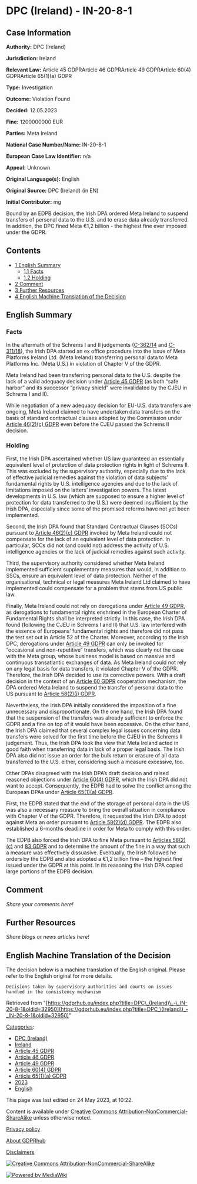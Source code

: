 # DPC (Ireland) - IN-20-8-1

## Case Information

**Authority:** DPC (Ireland)

**Jurisdiction:** Ireland

**Relevant Law:** Article 45 GDPRArticle 46 GDPRArticle 49 GDPRArticle 60(4) GDPRArticle 65(1)(a) GDPR

**Type:** Investigation

**Outcome:** Violation Found

**Decided:** 12.05.2023

**Fine:** 1200000000 EUR

**Parties:** Meta Ireland

**National Case Number/Name:** IN-20-8-1

**European Case Law Identifier:** n/a

**Appeal:** Unknown

**Original Language(s):** English

**Original Source:** DPC (Ireland) (in EN)

**Initial Contributor:** mg

Bound by an EDPB decision, the Irish DPA ordered Meta Ireland to suspend transfers of personal data to the U.S. and to erase data already transferred. In addition, the DPC fined Meta €1,2 billion - the highest fine ever imposed under the GDPR.

## Contents

*   [1 English Summary](#English_Summary)
    *   [1.1 Facts](#Facts)
    *   [1.2 Holding](#Holding)
*   [2 Comment](#Comment)
*   [3 Further Resources](#Further_Resources)
*   [4 English Machine Translation of the Decision](#English_Machine_Translation_of_the_Decision)

## English Summary

### Facts

In the aftermath of the Schrems I and II judgements ([C-362/14](https://curia.europa.eu/juris/liste.jsf?num=C-362/14) and [C-311/18](https://curia.europa.eu/juris/liste.jsf?num=C-311/18)), the Irish DPA started an ex office procedure into the issue of Meta Platforms Ireland Ltd. (Meta Ireland) transferring personal data to Meta Platforms Inc. (Meta U.S.) in violation of Chapter V of the GDPR.

Meta Ireland had been transferring personal data to the U.S. despite the lack of a valid adequacy decision under [Article 45 GDPR](/index.php?title=Article_45_GDPR "Article 45 GDPR") (as both “safe harbor” and its successor “privacy shield” were invalidated by the CJEU in Schrems I and II).

While negotiation of a new adequacy decision for EU-U.S. data transfers are ongoing, Meta Ireland claimed to have undertaken data transfers on the basis of standard contractual clauses adopted by the Commission under [Article 46(2)(c) GDPR](/index.php?title=Article_46_GDPR#2c "Article 46 GDPR") even before the CJEU passed the Schrems II decision.

### Holding

First, the Irish DPA ascertained whether US law guaranteed an essentially equivalent level of protection of data protection rights in light of Schrems II. This was excluded by the supervisory authority, especially due to the lack of effective judicial remedies against the violation of data subjects’ fundamental rights by U.S. intelligence agencies and due to the lack of limitations imposed on the latters’ investigation powers. The latest developments in U.S. law (which are supposed to ensure a higher level of protection for data transferred to the U.S.) were deemed insufficient by the Irish DPA, especially since some of the promised reforms have not yet been implemented.

Second, the Irish DPA found that Standard Contractual Clauses (SCCs) pursuant to [Article 46(2)(c) GDPR](/index.php?title=Article_46_GDPR#2c "Article 46 GDPR") invoked by Meta Ireland could not compensate for the lack of an equivalent level of data protection. In particular, SCCs did not (and could not) address the activity of U.S. intelligence agencies or the lack of judicial remedies against such activity.

Third, the supervisory authority considered whether Meta Ireland implemented sufficient supplementary measures that would, in addition to SSCs, ensure an equivalent level of data protection. Neither of the organisational, technical or legal measures Meta Ireland Ltd claimed to have implemented could compensate for a problem that stems from US public law.

Finally, Meta Ireland could not rely on derogations under [Article 49 GDPR](/index.php?title=Article_49_GDPR "Article 49 GDPR"), as derogations to fundamental rights enshrined in the European Charter of Fundamental Rights shall be interpreted strictly. In this case, the Irish DPA found (following the CJEU in Schrems I and II) that U.S. law interfered with the essence of Europeans’ fundamental rights and therefore did not pass the test set out in Article 52 of the Charter. Moreover, according to the Irish DPC, derogations under [Article 49 GDPR](/index.php?title=Article_49_GDPR "Article 49 GDPR") can only be invoked for “occasional and non-repetitive” transfers, which was clearly not the case with the Meta group, whose business model is based on massive and continuous transatlantic exchanges of data. As Meta Ireland could not rely on any legal basis for data transfers, it violated Chapter V of the GDPR. Therefore, the Irish DPA decided to use its corrective powers. With a draft decision in the context of an [Article 60 GDPR](/index.php?title=Article_60_GDPR "Article 60 GDPR") cooperation mechanism, the DPA ordered Meta Ireland to suspend the transfer of personal data to the US pursuant to [Article 58(2)(j) GDPR](/index.php?title=Article_58_GDPR#2j "Article 58 GDPR").

Nevertheless, the Irish DPA initially considered the imposition of a fine unnecessary and disproportionate. On the one hand, the Irish DPA found that the suspension of the transfers was already sufficient to enforce the GDPR and a fine on top of it would have been excessive. On the other hand, the Irish DPA claimed that several complex legal issues concerning data transfers were solved for the first time before the CJEU in the Schrems II judgement. Thus, the Irish DPA took the view that Meta Ireland acted in good faith when transferring data in lack of a proper legal basis. The Irish DPA also did not issue an order for the bulk return or erasure of all data transferred to the U.S. either, considering such a measure excessive, too.

Other DPAs disagreed with the Irish DPA’s draft decision and raised reasoned objections under [Article 60(4) GDPR](/index.php?title=Article_60_GDPR#4 "Article 60 GDPR"), which the Irish DPA did not want to accept. Consequently, the EDPB had to solve the conflict among the European DPAs under [Article 65(1)(a) GDPR](/index.php?title=Article_65_GDPR#1a "Article 65 GDPR").

First, the EDPB stated that the end of the storage of personal data in the US was also a necessary measure to bring the overall situation in compliance with Chapter V of the GDPR. Therefore, it requested the Irish DPA to adopt against Meta an order pursuant to [Article 58(2)(d) GDPR](/index.php?title=Article_58_GDPR#2d "Article 58 GDPR"). The EDPB also established a 6-months deadline in order for Meta to comply with this order.

The EDPB also forced the Irish DPA to fine Meta pursuant to [Articles 58(2)(c)](/index.php?title=Article_58_GDPR#2c "Article 58 GDPR") and [83 GDPR](/index.php?title=Article_83_GDPR "Article 83 GDPR") and to determine the amount of the fine in a way that such a measure was effectively dissuasive. Eventually, the Irish followed he orders by the EDPB and also adopted a €1,2 billion fine – the highest fine issued under the GDPR at this point. In its reasoning the Irish DPA copied large portions of the EDPB decision.

## Comment

_Share your comments here!_

## Further Resources

_Share blogs or news articles here!_

## English Machine Translation of the Decision

The decision below is a machine translation of the English original. Please refer to the English original for more details.

```
Decisions taken by supervisory authorities and courts on issues handled in the consistency mechanism

```

Retrieved from "[https://gdprhub.eu/index.php?title=DPC\_(Ireland)\_-\_IN-20-8-1&oldid=32950](https://gdprhub.eu/index.php?title=DPC_\(Ireland\)_-_IN-20-8-1&oldid=32950)"

[Categories](/index.php?title=Special:Categories "Special:Categories"):

*   [DPC (Ireland)](/index.php?title=Category:DPC_\(Ireland\) "Category:DPC (Ireland)")
*   [Ireland](/index.php?title=Category:Ireland "Category:Ireland")
*   [Article 45 GDPR](/index.php?title=Category:Article_45_GDPR "Category:Article 45 GDPR")
*   [Article 46 GDPR](/index.php?title=Category:Article_46_GDPR "Category:Article 46 GDPR")
*   [Article 49 GDPR](/index.php?title=Category:Article_49_GDPR "Category:Article 49 GDPR")
*   [Article 60(4) GDPR](/index.php?title=Category:Article_60\(4\)_GDPR "Category:Article 60(4) GDPR")
*   [Article 65(1)(a) GDPR](/index.php?title=Category:Article_65\(1\)\(a\)_GDPR "Category:Article 65(1)(a) GDPR")
*   [2023](/index.php?title=Category:2023 "Category:2023")
*   [English](/index.php?title=Category:English "Category:English")

This page was last edited on 24 May 2023, at 10:22.

Content is available under [Creative Commons Attribution-NonCommercial-ShareAlike](https://creativecommons.org/licenses/by-nc-sa/4.0/) unless otherwise noted.

[Privacy policy](/index.php?title=GDPRhub:Privacy_policy)

[About GDPRhub](/index.php?title=GDPRhub:About)

[Disclaimers](/index.php?title=GDPRhub:General_disclaimer)

[![Creative Commons Attribution-NonCommercial-ShareAlike](/resources/assets/licenses/cc-by-nc-sa.png)](https://creativecommons.org/licenses/by-nc-sa/4.0/)

[![Powered by MediaWiki](/resources/assets/poweredby_mediawiki_88x31.png)](https://www.mediawiki.org/)